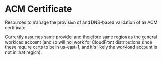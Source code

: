 # ACM Certificate

Resources to manage the provision of and DNS-based validation of an ACM certificate.

Currently assumes same provider and therefore same region as the general workload account (and so will not work for CloudFront distributions since these require certs to be in us-east-1, and it's likely the workload account is not in that region).
